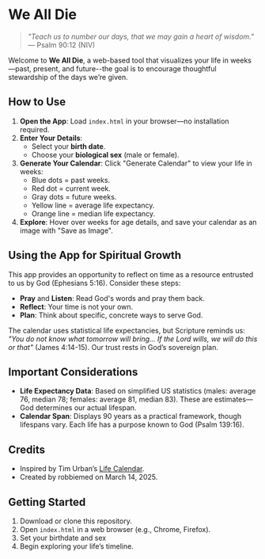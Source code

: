 # We All Die

> *"Teach us to number our days, that we may gain a heart of wisdom."* — Psalm 90:12 (NIV)

Welcome to **We All Die**, a web-based tool that visualizes your life in weeks—past, present, and future--the goal is to encourage thoughtful stewardship of the days we’re given.

## How to Use

1. **Open the App**: Load `index.html` in your browser—no installation required.
2. **Enter Your Details**:
   - Select your **birth date**.
   - Choose your **biological sex** (male or female).
3. **Generate Your Calendar**: Click "Generate Calendar" to view your life in weeks:
   - Blue dots = past weeks.
   - Red dot = current week.
   - Gray dots = future weeks.
   - Yellow line = average life expectancy.
   - Orange line = median life expectancy.
4. **Explore**: Hover over weeks for age details, and save your calendar as an image with "Save as Image".

## Using the App for Spiritual Growth

This app provides an opportunity to reflect on time as a resource entrusted to us by God (Ephesians 5:16). Consider these steps:
- **Pray** and **Listen**: Read God's words and pray them back.
- **Reflect**: Your time is not your own.
- **Plan**: Think about specific, concrete ways to serve God.

The calendar uses statistical life expectancies, but Scripture reminds us: *"You do not know what tomorrow will bring... If the Lord wills, we will do this or that"* (James 4:14-15). Our trust rests in God’s sovereign plan.

## Important Considerations

- **Life Expectancy Data**: Based on simplified US statistics (males: average 76, median 78; females: average 81, median 83). These are estimates—God determines our actual lifespan.
- **Calendar Span**: Displays 90 years as a practical framework, though lifespans vary. Each life has a purpose known to God (Psalm 139:16).

## Credits

- Inspired by Tim Urban’s [Life Calendar](https://waitbutwhy.com/2014/05/life-weeks.html).
- Created by robbiemed on March 14, 2025.

## Getting Started

1. Download or clone this repository.
2. Open `index.html` in a web browser (e.g., Chrome, Firefox).
3. Set your birthdate and sex
4. Begin exploring your life’s timeline.
